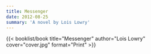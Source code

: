 ```yaml
---
title: Messenger
date: 2012-08-25
summary: 'A novel by Lois Lowry'
---
```


{{< booklist/book
title="Messenger"
author="Lois Lowry"
cover="cover.jpg"
format="Print" >}}
